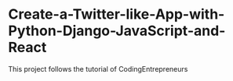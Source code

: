 # Create-a-Twitter-like-App-with-Python-Django-JavaScript-and-React
This project follows the tutorial of CodingEntrepreneurs
